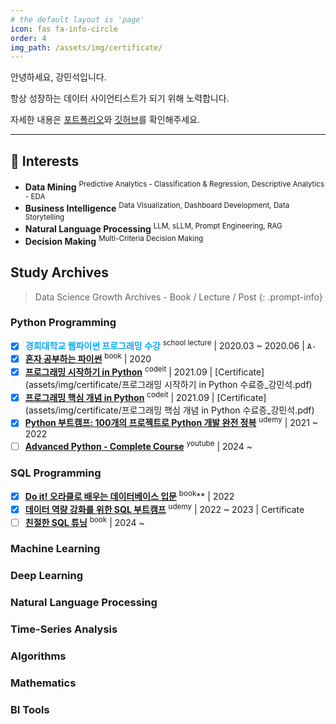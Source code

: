 ```yaml
---
# the default layout is 'page'
icon: fas fa-info-circle
order: 4
img_path: /assets/img/certificate/
---
```


안녕하세요, 강민석입니다.

항상 성장하는 데이터 사이언티스트가 되기 위해 노력합니다.

자세한 내용은 [포트폴리오](https://glorious-firewall-b13.notion.site/Minsuk-Kang-59e1844c73fe4c20a8aaaf86c23f1a39?pvs=4)와 [깃허브](https://github.com/minsuk1003)를 확인해주세요.

---

## 🚩 Interests

- **Data Mining** <sup>Predictive Analytics - Classification & Regression, Descriptive Analytics - EDA</sup>
- **Business Intelligence** <sup>Data Visualization, Dashboard Development, Data Storytelling</sup>
- **Natural Language Processing** <sup>LLM, sLLM, Prompt Engineering, RAG</sup>
- **Decision Making** <sup>Multi-Criteria Decision Making</sup>


## Study Archives

> Data Science Growth Archives - Book / Lecture / Post
{: .prompt-info}

### Python Programming

- [x] <span style="color: #07a8f7">**경희대학교 웹파이썬 프로그래밍 수강**</span> <sup>school lecture</sup> | 2020.03 ~ 2020.06 | `A-`
- [x] <span style="color: #07a8f7">**[혼자 공부하는 파이썬](https://product.kyobobook.co.kr/detail/S000061352349)**</span> <sup>book</sup> | 2020
- [x] <span style="color: #07a8f7">**[프로그래밍 시작하기 in Python](https://www.codeit.kr/topics/getting-started-with-python)**</span> <sup>codeit</sup> | 2021.09 | [Certificate](assets/img/certificate/프로그래밍 시작하기 in Python 수료증_강민석.pdf)
- [x] <span style="color: #07a8f7">**[프로그래밍 핵심 개념 in Python](https://www.codeit.kr/topics/core-concept-of-python-programming)**</span> <sup>codeit</sup> | 2021.09 | [Certificate](assets/img/certificate/프로그래밍 핵심 개념 in Python 수료증_강민석.pdf)
- [x] <span style="color: #07a8f7">**[Python 부트캠프: 100개의 프로젝트로 Python 개발 완전 정복](https://www.udemy.com/course/best-100-days-python/?couponCode=NEWYEARCAREER)**</span> <sup>udemy</sup> | 2021 ~ 2022
- [ ] <span style="color: #07a8f7">**[Advanced Python - Complete Course](https://youtube.com/playlist?list=PLqnslRFeH2UqLwzS0AwKDKLrpYBKzLBy2&si=VjseZCTueHEfUtv8)**</span> <sup>youtube</sup> | 2024 ~

### SQL Programming
- [x] <span style="color: #07a8f7">**[Do it! 오라클로 배우는 데이터베이스 입문](https://product.kyobobook.co.kr/detail/S000001817906)**</span> <sup>book</sup>** | 2022
- [x] <span style="color: #07a8f7">**[데이터 역량 강화를 위한 SQL 부트캠프](https://www.udemy.com/course/best-sql-2022/)**</span> <sup>udemy</sup> | 2022 ~ 2023 | Certificate
- [ ] <span style="color: #07a8f7">**[친절한 SQL 튜닝](https://product.kyobobook.co.kr/detail/S000001975837)**</span> <sup>book</sup> | 2024 ~

### Machine Learning


### Deep Learning


### Natural Language Processing


### Time-Series Analysis


### Algorithms


### Mathematics


### BI Tools
